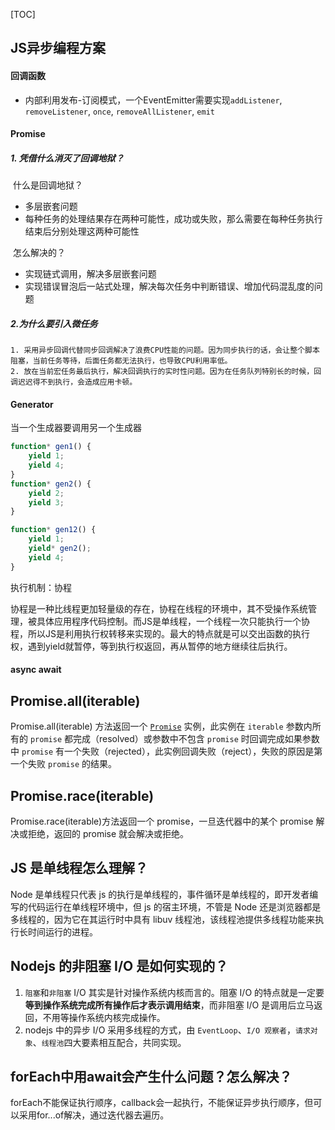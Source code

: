 [TOC]

## JS异步编程方案

#### 回调函数

- 内部利用发布-订阅模式，一个EventEmitter需要实现`addListener`, `removeListener`, `once`, `removeAllListener`, `emit`

#### Promise

##### 1. 凭借什么消灭了回调地狱？

​	什么是回调地狱？

- 多层嵌套问题
- 每种任务的处理结果存在两种可能性，成功或失败，那么需要在每种任务执行结束后分别处理这两种可能性

​	怎么解决的？

- 实现链式调用，解决多层嵌套问题
- 实现错误冒泡后一站式处理，解决每次任务中判断错误、增加代码混乱度的问题

##### 2.为什么要引入微任务

	1. 采用异步回调代替同步回调解决了浪费CPU性能的问题。因为同步执行的话，会让整个脚本阻塞，当前任务等待，后面任务都无法执行，也导致CPU利用率低。
 	2. 放在当前宏任务最后执行，解决回调执行的实时性问题。因为在任务队列特别长的时候，回调迟迟得不到执行，会造成应用卡顿。

#### Generator

当一个生成器要调用另一个生成器

```js
function* gen1() {
    yield 1;
    yield 4;
}
function* gen2() {
    yield 2;
    yield 3;
}

function* gen12() {
    yield 1;
    yield* gen2();
    yield 4;
}
```

执行机制：协程

协程是一种比线程更加轻量级的存在，协程在线程的环境中，其不受操作系统管理，被具体应用程序代码控制。而JS是单线程，一个线程一次只能执行一个协程，所以JS是利用执行权转移来实现的。最大的特点就是可以交出函数的执行权，遇到yield就暂停，等到执行权返回，再从暂停的地方继续往后执行。



#### async await









## Promise.all(iterable)

Promise.all(iterable) 方法返回一个 [`Promise`](https://developer.mozilla.org/zh-CN/docs/Web/JavaScript/Reference/Global_Objects/Promise) 实例，此实例在 `iterable` 参数内所有的 `promise` 都完成（resolved）或参数中不包含 `promise` 时回调完成如果参数中 `promise` 有一个失败（rejected），此实例回调失败（reject），失败的原因是第一个失败 `promise` 的结果。

## Promise.race(iterable)

Promise.race(iterable)方法返回一个 promise，一旦迭代器中的某个 promise 解决或拒绝，返回的 promise 就会解决或拒绝。

## JS 是单线程怎么理解？

Node 是单线程只代表 js 的执行是单线程的，事件循环是单线程的，即开发者编写的代码运行在单线程环境中，但 js 的宿主环境，不管是 Node 还是浏览器都是多线程的，因为它在其运行时中具有 libuv 线程池，该线程池提供多线程功能来执行长时间运行的进程。

## Nodejs 的非阻塞 I/O 是如何实现的？

1. `阻塞`和`非阻塞` I/O 其实是针对操作系统内核而言的。阻塞 I/O 的特点就是一定要**等到操作系统完成所有操作后才表示调用结束**，而非阻塞 I/O 是调用后立马返回，不用等操作系统内核完成操作。
2. nodejs 中的异步 I/O 采用多线程的方式，由 `EventLoop`、`I/O 观察者`，`请求对象`、`线程池`四大要素相互配合，共同实现。

## forEach中用await会产生什么问题？怎么解决？

forEach不能保证执行顺序，callback会一起执行，不能保证异步执行顺序，但可以采用for...of解决，通过迭代器去遍历。